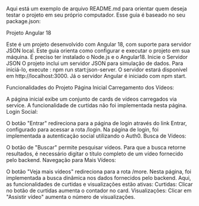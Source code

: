 

Aqui está um exemplo de arquivo README.md para orientar quem deseja testar o projeto em seu próprio computador. Esse guia é baseado no seu package.json:

Projeto Angular 18

Este é um projeto desenvolvido com Angular 18, com suporte para servidor JSON local. Este guia orienta como configurar e executar o projeto em sua máquina.
É preciso ter instalado o Node.js e o Angular18.
Inicie o Servidor JSON O projeto inclui um servidor JSON para simulação de dados. Para iniciá-lo, execute : npm run start:json-server. O servidor estará disponível em http://localhost:3000.
Já o servidor Angular é iniciado com npm start.

Funcionalidades do Projeto
Página Inicial
Carregamento dos Vídeos:

A página inicial exibe um conjunto de cards de vídeos carregados via service.
A funcionalidade de curtidas não foi implementada nesta página.
Login Social:

O botão "Entrar" redireciona para a página de login através do link <a>Entrar</a>, configurado para acessar a rota /login.
Na página de login, foi implementada a autenticação social utilizando o Auth0.
Busca de Vídeos:

O botão de "Buscar" permite pesquisar vídeos. Para que a busca retorne resultados, é necessário digitar o título completo de um vídeo fornecido pelo backend.
Navegação para Mais Vídeos:

O botão "Veja mais vídeos" redireciona para a rota /more. Nesta página, foi implementada a busca dinâmica nos dados fornecidos pelo backend.
Aqui, as funcionalidades de curtidas e visualizações estão ativas:
Curtidas: Clicar no botão de curtidas aumenta o contador no card.
Visualizações: Clicar em "Assistir vídeo" aumenta o número de visualizações.

